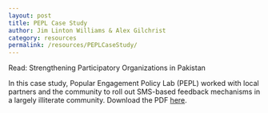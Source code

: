 ```yaml
---
layout: post
title: PEPL Case Study
author: Jim Linton Williams & Alex Gilchrist
category: resources
permalink: /resources/PEPLCaseStudy/
---
```

Read: Strengthening Participatory Organizations in Pakistan

In this case study, Popular Engagement Policy Lab (PEPL) worked with local partners and the community to roll out SMS-based feedback mechanisms in a largely illiterate community. Download the PDF [here](http://simlab.org/resources/coursem4cso/files/Guide%20to%20SMS%20Engagement%20in%20Pakistan_PEPL.pdf/).
